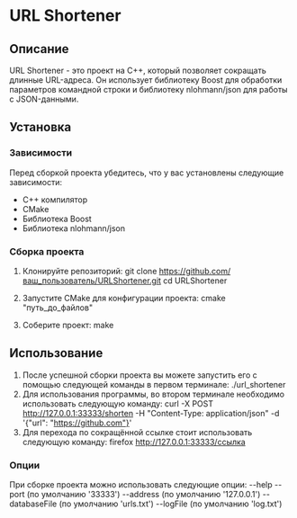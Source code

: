 # URL Shortener

## Описание

URL Shortener - это проект на C++, который позволяет сокращать длинные URL-адреса. Он использует библиотеку Boost для обработки параметров командной строки и библиотеку nlohmann/json для работы с JSON-данными.

## Установка

### Зависимости

Перед сборкой проекта убедитесь, что у вас установлены следующие зависимости:

- C++ компилятор
- CMake
- Библиотека Boost
- Библиотека nlohmann/json


### Сборка проекта

1. Клонируйте репозиторий:
   git clone https://github.com/ваш_пользователь/URLShortener.git
   cd URLShortener

2. Запустите CMake для конфигурации проекта:
   cmake "путь_до_файлов"

3. Соберите проект:
   make

## Использование

1. После успешной сборки проекта вы можете запустить его с помощью следующей команды в первом терминале:
   ./url_shortener
2. Для использования программы, во втором терминале необходимо использовать следующую команду:
   curl -X POST http://127.0.0.1:33333/shorten -H "Content-Type: application/json" -d '{"url": "https://github.com"}'
3. Для перехода по сокращённой ссылке стоит использовать следующую команду:
   firefox http://127.0.0.1:33333/ссылка
   
### Опции
При сборке проекта можно использовать следующие опции:
	--help
	--port (по умолчанию '33333')
	--address (по умолчанию '127.0.0.1')
	--databaseFile (по умолчанию 'urls.txt')
	--logFile (по умолчанию 'log.txt')





